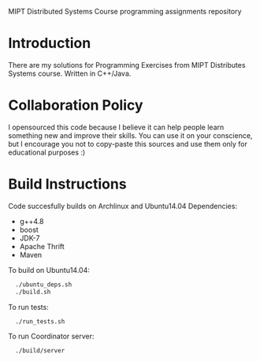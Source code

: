 MIPT Distributed Systems Course programming assignments repository

Introduction
============

There are my solutions for Programming Exercises from MIPT Distributes Systems course. Written in C++/Java.

Collaboration Policy
==========

I opensourced this code because I believe it can help people learn something new and improve their skills.
You can use it on your conscience, but I encourage you not to copy-paste this sources and use
them only for educational purposes :)

Build Instructions
============================

Code succesfully builds on Archlinux and Ubuntu14.04
Dependencies:
  - g++4.8
  - boost
  - JDK-7
  - Apache Thrift
  - Maven

To build on Ubuntu14.04:
```bash
  ./ubuntu_deps.sh
  ./build.sh
```

To run tests:
```bash
  ./run_tests.sh
```

To run Coordinator server:
```bash
  ./build/server
```
